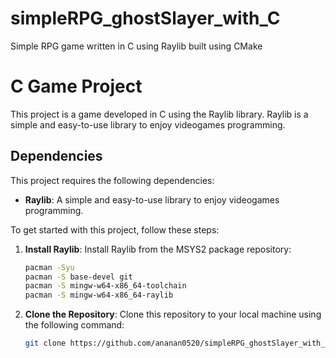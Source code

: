 # simpleRPG_ghostSlayer_with_C
Simple RPG game written in C using Raylib built using CMake

# C Game Project

This project is a game developed in C using the Raylib library. Raylib is a simple and easy-to-use library to enjoy videogames programming.

## Dependencies

This project requires the following dependencies:

- **Raylib**: A simple and easy-to-use library to enjoy videogames programming.

To get started with this project, follow these steps:

1. **Install Raylib**: Install Raylib from the MSYS2 package repository:
   ```bash
   pacman -Syu
   pacman -S base-devel git
   pacman -S mingw-w64-x86_64-toolchain
   pacman -S mingw-w64-x86_64-raylib
   ```
3. **Clone the Repository**: Clone this repository to your local machine using the following command:
   ```bash
   git clone https://github.com/ananan0520/simpleRPG_ghostSlayer_with_C.git
   ```
